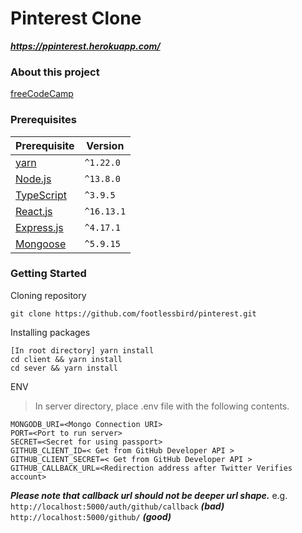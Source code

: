 # Pinterest Clone
***https://ppinterest.herokuapp.com/***

### About this project
[freeCodeCamp](https://www.freecodecamp.org/learn/coding-interview-prep/take-home-projects/build-a-pinterest-clone)


### Prerequisites
| Prerequisite                                | Version |
| ------------------------------------------- | ------- |
| [yarn](https://yarnpkg.com/lang/en/docs/install/) | `^1.22.0` | 
| [Node.js](http://nodejs.org)| `^13.8.0`| 
| [TypeScript](https://www.typescriptlang.org/) | `^3.9.5`  |
| [React.js](https://reactjs.org/) | `^16.13.1` |
| [Express.js](https://expressjs.com/) | `^4.17.1` |
| [Mongoose](https://mongoosejs.com/) | `^5.9.15` |


### Getting Started

Cloning repository
```
git clone https://github.com/footlessbird/pinterest.git
```

Installing packages 
```
[In root directory] yarn install
cd client && yarn install
cd sever && yarn install
```

ENV
>In server directory, place .env file with the following contents.
```
MONGODB_URI=<Mongo Connection URI>
PORT=<Port to run server>
SECRET=<Secret for using passport>
GITHUB_CLIENT_ID=< Get from GitHub Developer API >
GITHUB_CLIENT_SECRET=< Get from GitHub Developer API >
GITHUB_CALLBACK_URL=<Redirection address after Twitter Verifies account> 
```
***Please note that callback url should not be deeper url shape.***
e.g. `http://localhost:5000/auth/github/callback` ***(bad)***
     `http://localhost:5000/github/` ***(good)***


